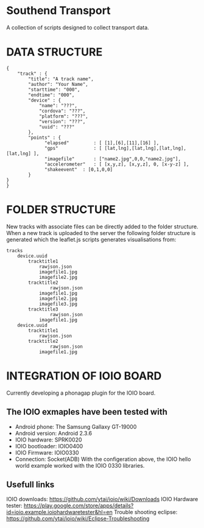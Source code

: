 Southend Transport
=================     
A collection of scripts designed to collect transport data.
  

DATA STRUCTURE
=================   
    {
    	"track" : {
            "title": "A track name",
            "author": "Your Name", 
            "starttime": "000",
            "endtime": "000",
            "device" : {
            	"name": "???",   
                "cordova": "???",
                "platform": "???",
                "version": "???",
                "uuid": "???"
            },
            "points" : {
                  "elapsed" 		: [ [1],[6],[11],[16] ],
                  "gps" 			: [ [lat,lng],[lat,lng],[lat,lng],[lat,lng] ],
                  "imagefile" 		: ["name2.jpg",0,0,"name2.jpg"],
                  "accelerometer" 	: [ [x,y,z], [x,y,z], 0, [x-y-z] ],
                  "shakeevent" 	: [0,1,0,0]
            }
	}
    }
  
FOLDER STRUCTURE
=================   
New tracks with associate files can be directly added to the folder structure.
When a new track is uploaded to the server the following folder structure is generated 
which the leaflet.js scripts generates visualisations from:

    tracks
    	device.uuid
    		tracktitle1
    			rawjson.json
    			imagefile1.jpg
    			imagefile2.jpg
    		tracktitle2
    		    	rawjson.json
    			imagefile1.jpg
    			imagefile2.jpg
    			imagefile3.jpg
    		tracktitle3
    		    	rawjson.json
    			imagefile1.jpg
    	device.uuid
    		tracktitle1
    			rawjson.json
    		tracktitle2
    		        rawjson.json
    			imagefile1.jpg
    

INTEGRATION OF IOIO BOARD
=========================
Currently developing a phonagap plugin for the IOIO board. 

The IOIO exmaples have been tested with
---------------------------------------
- Android phone: The Samsung Gallaxy GT-19000
- Android version: Android 2.3.6
- IOIO hardware: SPRK0020
- IOIO bootloader: IOIO0400
- IOIO Firmware: IOIO0330
- Connection: Socket(ADB)
With the configeration above, the IOIO hello world example worked with the IOIO 0330 libraries.

Usefull links
---------------
IOIO downloads: https://github.com/ytai/ioio/wiki/Downloads
IOIO Hardware tester: https://play.google.com/store/apps/details?id=ioio.example.ioiohardwaretester&hl=en
Trouble shooting eclipse: https://github.com/ytai/ioio/wiki/Eclipse-Troubleshooting




